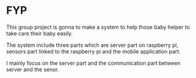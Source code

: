 # FYP
This group project is gonna to make a system to help those baby helper to take care their baby easily.

The system include three parts which are server part on raspberry pi, sensors part linked to the raspberry pi and the mobile application part. 

I mainly focus on the server part and the communication part between server and the senor.
